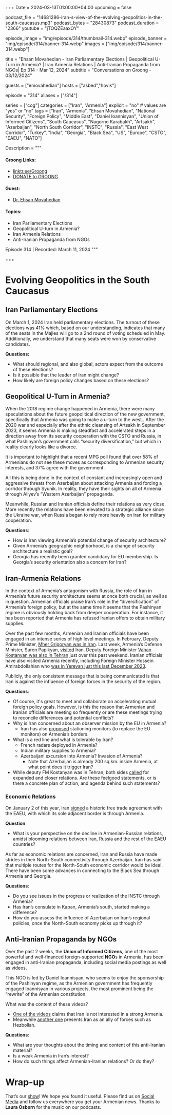 +++
Date = 2024-03-13T01:00:00+04:00
upcoming = false

podcast_file = "14681286-iran-s-view-of-the-evolving-geopolitics-in-the-south-caucasus.mp3"
podcast_bytes = "28430873"
podcast_duration = "2366"
youtube = "jTOQZEaaxOY"

episode_image = "img/episode/314/thumbnail-314.webp"
episode_banner = "img/episode/314/banner-314.webp"
images = ["img/episode/314/banner-314.webp"]

title = "Ehsan Movahedian - Iran Parliamentary Elections | Geopolitical U-Turn in Armenia? | Iran Armenia Relations | Anti-Iranian Propaganda from NGOs| Ep 314 - Mar 12, 2024"
subtitle = "Conversations on Groong - 03/12/2024"

guests = ["emovahedian"]
hosts = ["asbed","hovik"]

episode = "314"
aliases = ["/314"]

series = ["cog"]
categories = ["Iran", "Armenia"]
explicit = "no" # values are "yes" or "no"
tags = ["Iran", "Armenia", "Ehsan Movahedian", "National Security", "Foreign Policy", "Middle East", "Daniel Ioannisyan", "Union of Informed Citizens", "South Caucasus", "Nagorno Karabakh", "Artsakh", "Azerbaijan", "North South Corridor", "INSTC", "Russia", "East West Corridor", "Turkey", "India", "Georgia", "Black Sea", "US", "Europe", "CSTO", "EAEU", "NATO"]

Description = """

#### Groong Links:
* [linktr.ee/Groong](https://linktr.ee/groong)
* [DONATE to GROONG](https://podcasts.groong.org/donate)

#### Guest:
* [Dr. Ehsan Movahedian](/guest/emovahedian)

#### Topics:
* Iran Parliamentary Elections
* Geopolitical U-turn in Armenia?
* Iran Armenia Relations
* Anti-Iranian Propaganda from NGOs


Episode 314 | Recorded: March 11, 2024
"""

+++

# Evolving Geopolitics in the South Caucasus

## Iran Parliamentary Elections

On March 1, 2024 Iran held parliamentary elections. The turnout of these elections was 41% which, based on our understanding, indicates that many of the seats in the Majles will go to a 2nd round of voting scheduled in May. Additionally, we understand that many seats were won by conservative candidates.

**Questions:**
* What should regional, and also global, actors expect from the outcome of these elections?
* Is it possible that the leader of Iran might change?
* How likely are foreign policy changes based on these elections?


## Geopolitical U-Turn in Armenia?

When the 2018 regime change happened in Armenia, there were many speculations about the future geopolitical direction of the new government, specifically that Armenia was going to make a u-turn to the west.. After the 2020 war and especially after the ethnic cleansing of Artsakh in September 2023, it seems Armenia is making steadfast and accelerated steps in a direction away from its security cooperation with the CSTO and Russia, in what Pashinyan’s government calls “security diversification,” but which in reality clearly looks like a divorce.

It is important to highlight that a recent MPG poll found that over 58% of Armenians do not see these moves as corresponding to Armenian security interests, and 37% agree with the government.

All this is being done in the context of constant and increasingly open and aggressive threats from Azerbaijan about attacking Armenia and forcing a corridor through Syunik. In reality, they have their sights on all of Armenia through Aliyev’s “Western Azerbaijan” propaganda.

Meanwhile, Russian and Iranian officials define their relations as very close. More recently the relations have been elevated to a strategic alliance since the Ukraine war, when Russia began to rely more heavily on Iran for military cooperation.

**Questions**:
* How is Iran viewing Armenia’s potential change of security architecture?
* Given Armenia’s geographic neighborhood, is a change of security architecture a realistic goal?
* Georgia has recently been granted candidacy for EU membership. Is Georgia’s security orientation also a concern for Iran?


## Iran-Armenia Relations

In the context of Armenia’s antagonism with Russia, the role of Iran in Armenia’s future security architecture seems at once both crucial, as well as in question. Armenian officials praise Iran’s role in the “diversification” of Armenia’s foreign policy, but at the same time it seems that the Pashinyan regime is obviously holding back from deeper cooperation. For instance, it has been reported that Armenia has refused Iranian offers to obtain military supplies.

Over the past few months, Armenian and Iranian officials have been engaged in an intense series of high level meetings. In February, Deputy Prime Minister, [Mher Grigoryan was in Iran](https://iran.mfa.am/en/news/2024/02/14/armenian-deputy-prime-minister-mher-grigoryan-visited-the-islamic-republic-of-iran/12580). Last week, Armenia’s Defense Minister, Suren Papikyan, [visited](https://www.azatutyun.am/a/32850808.html) Iran. Deputy Foreign Minister [Vahan Kostanyan was also in Tehran](https://www.mfa.am/en/press-releases/2024/03/09/political_consultations_Arm_Iran/12543) just over this past weekend. Iranian officials have also visited Armenia recently, including Foreign Minister Hossein Amirabdollahian who [was in Yerevan just this last December 2023](https://en.mfa.ir/portal/newsview/737196/Iran-FM-in-Yerevan-for-talks-with-Armenian-officials).

Publicly, the only consistent message that is being communicated is that Iran is against the influence of foreign forces in the security of the region.

**Questions**:
* Of course, it's great to meet and collaborate on accelerating mutual foreign policy goals. However, is this the reason that Armenian and Iranian officials are meeting so frequently or are these meetings trying to reconcile differences and potential conflicts?
* Why is Iran concerned about an observer mission by the EU in Armenia?
    * Iran has also [proposed](https://armenpress.am/eng/news/1121155.html) stationing monitors (to replace the EU monitors) on Armenia’s borders.
* What is a red line and what is tolerable by Iran?
    * French radars deployed in Armenia?
    * Indian military supplies to Armenia?
    * Azerbaijani excursion into Armenia? Invasion of Armenia?
        * Note that Azerbaijan is already 200 sq.km. inside Armenia, at what point does it trigger Iran?
* While deputy FM Kostanyan was in Tehran, both sides [called](https://www.tasnimnews.com/en/news/2024/03/10/3052595/iran-armenia-ties-benefit-regional-security-amirabdollahian) for expanded and closer relations. Are these feelgood statements, or is there a concrete plan of action, and agenda behind such statements?


### Economic Relations

On January 2 of this year, Iran [signed](https://www.intellinews.com/iran-eeu-sign-historic-free-trade-agreement-306057/#:~:text=The%20Iran%2DEurasian%20Economic%20Union,party%2C%20exempt%20from%20tariff%20elimination) a historic free trade agreement with the EAEU, with which its sole adjacent border is through Armenia.

**Question**:
* What is your perspective on the decline in Armenian-Russian relations, amidst blooming relations between Iran, Russia and the rest of the EAEU countries?

As far as economic relations are concerned, Iran and Russia have made strides in their North-South connectivity through Azerbaijan. Iran has said that multiple routes for the North-South economic corridor would be ideal. There have been some advances in connecting to the Black Sea through Armenia and Georgia.

**Questions**:
* Do you see issues in the progress or realization of the INSTC through Armenia?
* Has Iran’s consulate in Kapan, Armenia’s south, started making a difference?
* How do you assess the influence of Azerbaijan on Iran’s regional policies, once the North-South economy picks up through it?


## Anti-Iranian Propaganda by NGOs

Over the past 2 weeks, the __Union of Informed Citizens__, one of the most powerful and well-financed foreign-supported **NGO**s in Armenia, has been engaged in anti-Iranian propaganda, including social media postings as well as videos.

This NGO is led by Daniel Ioannisyan, who seems to enjoy the sponsorship of the Pashinyan regime, as the Armenian government has frequently engaged Ioannisyan in various projects, the most prominent being the “rewrite” of the Armenian constitution.

What was the content of these videos? 
* [One of the videos](https://www.youtube.com/watch?v=3L_jzePsgXs) claims that Iran is not interested in a strong Armenia.
* Meanwhile [another one](https://www.youtube.com/watch?v=Jh4H6Djeg70) presents Iran as an ally of forces such as Hezbollah.

**Questions**:
* What are your thoughts about the timing and content of this anti-Iranian material?
* Is a weak Armenia in Iran’s interest?
* How do such things affect Armenian-Iranian relations? Or do they?


# Wrap-up

That’s our [show](https://podcasts.groong.org/)! We hope you found it useful. Please find us on [Social Media](https://lintr.ee/groong) and follow us everywhere you get your Armenian news.
Thanks to **Laura Osborn** for the music on our podcasts.
